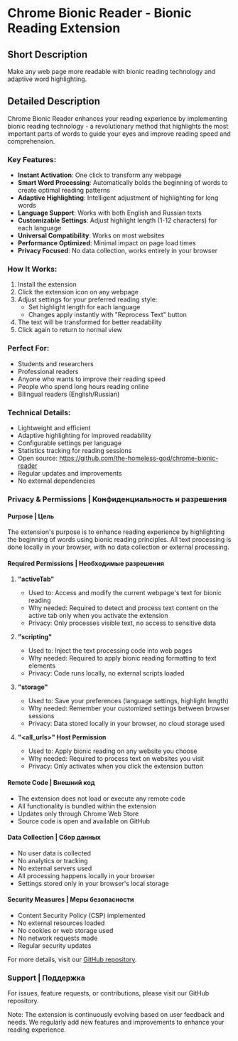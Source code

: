 # Chrome Bionic Reader - Bionic Reading Extension

## Short Description
Make any web page more readable with bionic reading technology and adaptive word highlighting.

## Detailed Description
Chrome Bionic Reader enhances your reading experience by implementing bionic reading technology - a revolutionary method that highlights the most important parts of words to guide your eyes and improve reading speed and comprehension.

### Key Features:
- **Instant Activation**: One click to transform any webpage
- **Smart Word Processing**: Automatically bolds the beginning of words to create optimal reading patterns
- **Adaptive Highlighting**: Intelligent adjustment of highlighting for long words
- **Language Support**: Works with both English and Russian texts
- **Customizable Settings**: Adjust highlight length (1-12 characters) for each language
- **Universal Compatibility**: Works on most websites
- **Performance Optimized**: Minimal impact on page load times
- **Privacy Focused**: No data collection, works entirely in your browser

### How It Works:
1. Install the extension
2. Click the extension icon on any webpage
3. Adjust settings for your preferred reading style:
   - Set highlight length for each language
   - Changes apply instantly with "Reprocess Text" button
4. The text will be transformed for better readability
5. Click again to return to normal view

### Perfect For:
- Students and researchers
- Professional readers
- Anyone who wants to improve their reading speed
- People who spend long hours reading online
- Bilingual readers (English/Russian)

### Technical Details:
- Lightweight and efficient
- Adaptive highlighting for improved readability
- Configurable settings per language
- Statistics tracking for reading sessions
- Open source: https://github.com/the-homeless-god/chrome-bionic-reader
- Regular updates and improvements
- No external dependencies

### Privacy & Permissions | Конфиденциальность и разрешения

#### Purpose | Цель
The extension's purpose is to enhance reading experience by highlighting the beginning of words using bionic reading principles. All text processing is done locally in your browser, with no data collection or external processing.

#### Required Permissions | Необходимые разрешения

1. **"activeTab"**
   - Used to: Access and modify the current webpage's text for bionic reading
   - Why needed: Required to detect and process text content on the active tab only when you activate the extension
   - Privacy: Only processes visible text, no access to sensitive data

2. **"scripting"**
   - Used to: Inject the text processing code into web pages
   - Why needed: Required to apply bionic reading formatting to text elements
   - Privacy: Code runs locally, no external scripts loaded

3. **"storage"**
   - Used to: Save your preferences (language settings, highlight length)
   - Why needed: Remember your customized settings between browser sessions
   - Privacy: Data stored locally in your browser, no cloud storage used

4. **"<all_urls>" Host Permission**
   - Used to: Apply bionic reading on any website you choose
   - Why needed: Required to process text on websites you visit
   - Privacy: Only activates when you click the extension button

#### Remote Code | Внешний код
- The extension does not load or execute any remote code
- All functionality is bundled within the extension
- Updates only through Chrome Web Store
- Source code is open and available on GitHub

#### Data Collection | Сбор данных
- No user data is collected
- No analytics or tracking
- No external servers used
- All processing happens locally in your browser
- Settings stored only in your browser's local storage

#### Security Measures | Меры безопасности
- Content Security Policy (CSP) implemented
- No external resources loaded
- No cookies or web storage used
- No network requests made
- Regular security updates

For more details, visit our [GitHub repository](https://github.com/the-homeless-god/chrome-bionic-reader).

### Support | Поддержка
For issues, feature requests, or contributions, please visit our GitHub repository.

Note: The extension is continuously evolving based on user feedback and needs. We regularly add new features and improvements to enhance your reading experience. 
